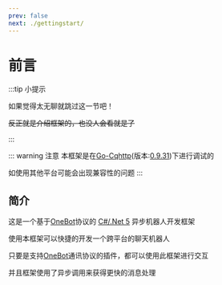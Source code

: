 ```yaml
---
prev: false
next: ./gettingstart/
---
```


# 前言

:::tip 小提示

如果觉得太无聊就跳过这一节吧！

~~反正就是介绍框架的，也没人会看就是了~~

:::

::: warning 注意
本框架是在[Go-Cqhttp](https://github.com/Mrs4s/go-cqhttp)(版本:[0.9.31](https://github.com/Mrs4s/go-cqhttp/releases/tag/v0.9.31))下进行调试的

如使用其他平台可能会出现兼容性的问题
:::

## 简介

这是一个基于[OneBot](https://github.com/howmanybots/onebot)协议的 [C#/.Net 5](https://dotnet.microsoft.com/download/dotnet/5.0) 异步机器人开发框架

使用本框架可以快捷的开发一个跨平台的聊天机器人

只要是支持[OneBot](https://github.com/howmanybots/onebot)通讯协议的插件，都可以使用此框架进行交互

并且框架使用了异步调用来获得更快的消息处理